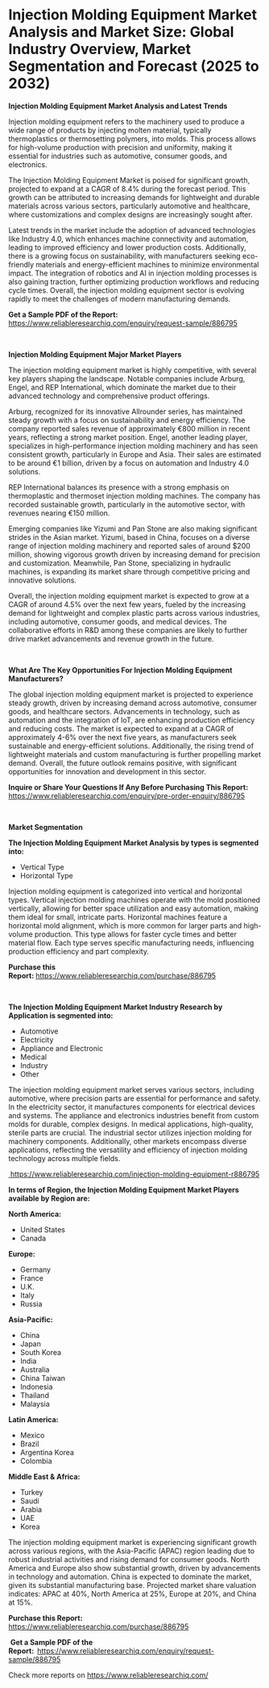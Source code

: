 <p><h1>Injection Molding Equipment Market Analysis and Market Size: Global Industry Overview, Market Segmentation and Forecast (2025 to 2032)</h1></p><p><strong>Injection Molding Equipment Market Analysis and Latest Trends</strong></p>
<p><p>Injection molding equipment refers to the machinery used to produce a wide range of products by injecting molten material, typically thermoplastics or thermosetting polymers, into molds. This process allows for high-volume production with precision and uniformity, making it essential for industries such as automotive, consumer goods, and electronics.</p><p>The Injection Molding Equipment Market is poised for significant growth, projected to expand at a CAGR of 8.4% during the forecast period. This growth can be attributed to increasing demands for lightweight and durable materials across various sectors, particularly automotive and healthcare, where customizations and complex designs are increasingly sought after. </p><p>Latest trends in the market include the adoption of advanced technologies like Industry 4.0, which enhances machine connectivity and automation, leading to improved efficiency and lower production costs. Additionally, there is a growing focus on sustainability, with manufacturers seeking eco-friendly materials and energy-efficient machines to minimize environmental impact. The integration of robotics and AI in injection molding processes is also gaining traction, further optimizing production workflows and reducing cycle times. Overall, the injection molding equipment sector is evolving rapidly to meet the challenges of modern manufacturing demands.</p></p>
<p><strong>Get a Sample PDF of the Report:&nbsp;</strong> <a href="https://www.reliableresearchiq.com/enquiry/request-sample/886795?utm_campaign=2456&utm_medium=2&utm_source=Github&utm_content=ia&utm_term=08042025&utm_id=injection-molding-equipment">https://www.reliableresearchiq.com/enquiry/request-sample/886795</a></p>
<p>&nbsp;</p>
<p><strong>Injection Molding Equipment Major Market Players</strong></p>
<p><p>The injection molding equipment market is highly competitive, with several key players shaping the landscape. Notable companies include Arburg, Engel, and REP International, which dominate the market due to their advanced technology and comprehensive product offerings. </p><p>Arburg, recognized for its innovative Allrounder series, has maintained steady growth with a focus on sustainability and energy efficiency. The company reported sales revenue of approximately €800 million in recent years, reflecting a strong market position. Engel, another leading player, specializes in high-performance injection molding machinery and has seen consistent growth, particularly in Europe and Asia. Their sales are estimated to be around €1 billion, driven by a focus on automation and Industry 4.0 solutions.</p><p>REP International balances its presence with a strong emphasis on thermoplastic and thermoset injection molding machines. The company has recorded sustainable growth, particularly in the automotive sector, with revenues nearing €150 million.</p><p>Emerging companies like Yizumi and Pan Stone are also making significant strides in the Asian market. Yizumi, based in China, focuses on a diverse range of injection molding machinery and reported sales of around $200 million, showing vigorous growth driven by increasing demand for precision and customization. Meanwhile, Pan Stone, specializing in hydraulic machines, is expanding its market share through competitive pricing and innovative solutions.</p><p>Overall, the injection molding equipment market is expected to grow at a CAGR of around 4.5% over the next few years, fueled by the increasing demand for lightweight and complex plastic parts across various industries, including automotive, consumer goods, and medical devices. The collaborative efforts in R&D among these companies are likely to further drive market advancements and revenue growth in the future.</p></p>
<p>&nbsp;</p>
<p><strong>What Are The Key Opportunities For Injection Molding Equipment Manufacturers?</strong></p>
<p><p>The global injection molding equipment market is projected to experience steady growth, driven by increasing demand across automotive, consumer goods, and healthcare sectors. Advancements in technology, such as automation and the integration of IoT, are enhancing production efficiency and reducing costs. The market is expected to expand at a CAGR of approximately 4-6% over the next five years, as manufacturers seek sustainable and energy-efficient solutions. Additionally, the rising trend of lightweight materials and custom manufacturing is further propelling market demand. Overall, the future outlook remains positive, with significant opportunities for innovation and development in this sector.</p></p>
<p><strong>Inquire or Share Your Questions If Any Before Purchasing This Report:</strong> <a href="https://www.reliableresearchiq.com/enquiry/pre-order-enquiry/886795?utm_campaign=2456&utm_medium=2&utm_source=Github&utm_content=ia&utm_term=08042025&utm_id=injection-molding-equipment">https://www.reliableresearchiq.com/enquiry/pre-order-enquiry/886795</a></p>
<p>&nbsp;</p>
<p><strong>Market Segmentation</strong></p>
<p><strong>The Injection Molding Equipment Market Analysis by types is segmented into:</strong></p>
<p><ul><li>Vertical Type</li><li>Horizontal Type</li></ul></p>
<p><p>Injection molding equipment is categorized into vertical and horizontal types. Vertical injection molding machines operate with the mold positioned vertically, allowing for better space utilization and easy automation, making them ideal for small, intricate parts. Horizontal machines feature a horizontal mold alignment, which is more common for larger parts and high-volume production. This type allows for faster cycle times and better material flow. Each type serves specific manufacturing needs, influencing production efficiency and part complexity.</p></p>
<p><strong>Purchase this Report:&nbsp;</strong><a href="https://www.reliableresearchiq.com/purchase/886795?utm_campaign=2456&utm_medium=2&utm_source=Github&utm_content=ia&utm_term=08042025&utm_id=injection-molding-equipment">https://www.reliableresearchiq.com/purchase/886795</a></p>
<p>&nbsp;</p>
<p><strong>The Injection Molding Equipment Market Industry Research by Application is segmented into:</strong></p>
<p><ul><li>Automotive</li><li>Electricity</li><li>Appliance and Electronic</li><li>Medical</li><li>Industry</li><li>Other</li></ul></p>
<p><p>The injection molding equipment market serves various sectors, including automotive, where precision parts are essential for performance and safety. In the electricity sector, it manufactures components for electrical devices and systems. The appliance and electronics industries benefit from custom molds for durable, complex designs. In medical applications, high-quality, sterile parts are crucial. The industrial sector utilizes injection molding for machinery components. Additionally, other markets encompass diverse applications, reflecting the versatility and efficiency of injection molding technology across multiple fields.</p></p>
<p><a href="https://www.reliableresearchiq.com/injection-molding-equipment-r886795?utm_campaign=2456&utm_medium=2&utm_source=Github&utm_content=ia&utm_term=08042025&utm_id=injection-molding-equipment">&nbsp;https://www.reliableresearchiq.com/injection-molding-equipment-r886795</a></p>
<p><strong>In terms of Region, the Injection Molding Equipment Market Players available by Region are:</strong></p>
<p>
    <p> <strong> North America: </strong>
        <ul>
            <li>United States</li>
            <li>Canada</li>
        </ul>
        </p> 
    <p> <strong> Europe: </strong>
        <ul>
            <li>Germany</li>
            <li>France</li>
            <li>U.K.</li>
            <li>Italy</li>
            <li>Russia</li>
        </ul>
        </p> 
    <p> <strong> Asia-Pacific: </strong>
        <ul>
            <li>China</li>
            <li>Japan</li>
            <li>South Korea</li>
            <li>India</li>
            <li>Australia</li>
            <li>China Taiwan</li>
            <li>Indonesia</li>
            <li>Thailand</li>
            <li>Malaysia</li>
        </ul>
        </p> 
    <p> <strong> Latin America: </strong>
        <ul>
            <li>Mexico</li>
            <li>Brazil</li>
            <li>Argentina Korea</li>
            <li>Colombia</li>
        </ul>
        </p> 
    <p> <strong> Middle East & Africa: </strong>
        <ul>
            <li>Turkey</li>
            <li>Saudi</li>
            <li>Arabia</li>
            <li>UAE</li>
            <li>Korea</li>
        </ul>
    </p>
    </p>
<p><p>The injection molding equipment market is experiencing significant growth across various regions, with the Asia-Pacific (APAC) region leading due to robust industrial activities and rising demand for consumer goods. North America and Europe also show substantial growth, driven by advancements in technology and automation. China is expected to dominate the market, given its substantial manufacturing base. Projected market share valuation indicates: APAC at 40%, North America at 25%, Europe at 20%, and China at 15%. </p></p>
<p><strong>Purchase this Report: </strong><a href="https://www.reliableresearchiq.com/purchase/886795?utm_campaign=2456&utm_medium=2&utm_source=Github&utm_content=ia&utm_term=08042025&utm_id=injection-molding-equipment">https://www.reliableresearchiq.com/purchase/886795</a></p>
<p>&nbsp;<strong>Get a Sample PDF of the Report:&nbsp;&nbsp;</strong><a href="https://www.reliableresearchiq.com/enquiry/request-sample/886795?utm_campaign=2456&utm_medium=2&utm_source=Github&utm_content=ia&utm_term=08042025&utm_id=injection-molding-equipment">https://www.reliableresearchiq.com/enquiry/request-sample/886795</a></p>
<p><strong></strong></p>
<p>Check more reports on <a href="https://www.reliableresearchiq.com/?utm_campaign=2456&utm_medium=2&utm_source=Github&utm_content=ia&utm_term=08042025&utm_id=injection-molding-equipment">https://www.reliableresearchiq.com/</a></p>